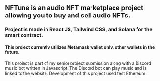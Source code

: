 <h2> NFTune is an audio NFT marketplace project allowing you to buy and sell audio NFTs. </h2>

<h3> Project is made in React JS, Tailwind CSS, and Solana for the smart contract. </h3>
<h4> This project currently utilizes Metamask wallet only, other wallets in the future. </h4>

This project is part of my senior project submission along with a Discord music bot written in Javascript.
The Discord bot can play music and is linked to the website.
Development of this project used test Ethereum.
